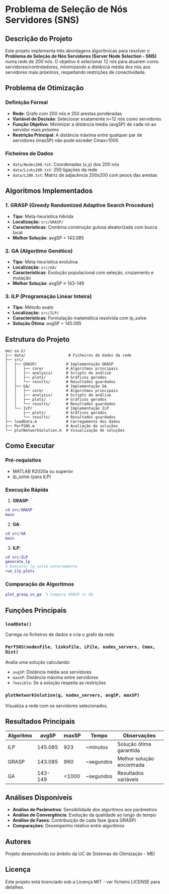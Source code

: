 # Problema de Seleção de Nós Servidores (SNS)

## Descrição do Projeto

Este projeto implementa três abordagens algorítmicas para resolver o **Problema de Seleção de Nós Servidores (Server Node Selection - SNS)** numa rede de 200 nós. O objetivo é selecionar 12 nós para atuarem como servidores/controladores, minimizando a distância média dos nós aos servidores mais próximos, respeitando restrições de conectividade.

## Problema de Otimização

### Definição Formal
- **Rede**: Grafo com 200 nós e 250 arestas ponderadas
- **Variável de Decisão**: Selecionar exatamente n=12 nós como servidores
- **Função Objetivo**: Minimizar a distância média (avgSP) de cada nó ao servidor mais próximo
- **Restrição Principal**: A distância máxima entre qualquer par de servidores (maxSP) não pode exceder Cmax=1000

### Ficheiros de Dados
- `data/Nodes200.txt`: Coordenadas (x,y) dos 200 nós
- `data/Links200.txt`: 250 ligações da rede
- `data/L200.txt`: Matriz de adjacência 200x200 com pesos das arestas

## Algoritmos Implementados

### 1. GRASP (Greedy Randomized Adaptive Search Procedure)
- **Tipo**: Meta-heurística híbrida
- **Localização**: `src/GRASP/`
- **Características**: Combina construção gulosa aleatorizada com busca local
- **Melhor Solução**: avgSP = 143.085

### 2. GA (Algoritmo Genético)
- **Tipo**: Meta-heurística evolutiva
- **Localização**: `src/GA/`
- **Características**: Evolução populacional com seleção, cruzamento e mutação
- **Melhor Solução**: avgSP ≈ 143-149

### 3. ILP (Programação Linear Inteira)
- **Tipo**: Método exato
- **Localização**: `src/ILP/`
- **Características**: Formulação matemática resolvida com lp_solve
- **Solução Ótima**: avgSP = 145.085

## Estrutura do Projeto

```
mei-so-2/
├── data/                   # Ficheiros de dados da rede
├── src/
│   ├── GRASP/             # Implementação GRASP
│   │   ├── core/          # Algoritmos principais
│   │   ├── analysis/      # Scripts de análise
│   │   ├── plots/         # Gráficos gerados
│   │   └── results/       # Resultados guardados
│   ├── GA/                # Implementação GA
│   │   ├── core/          # Algoritmos principais
│   │   ├── analysis/      # Scripts de análise
│   │   ├── plots/         # Gráficos gerados
│   │   └── results/       # Resultados guardados
│   └── ILP/               # Implementação ILP
│       ├── plots/         # Gráficos gerados
│       └── results/       # Resultados guardados
├── loadData.m             # Carregamento dos dados
├── PerfSNS.m              # Avaliação de soluções
└── plotNetworkSolution.m  # Visualização de soluções
```

## Como Executar

### Pré-requisitos
- MATLAB R2020a ou superior
- lp_solve (para ILP)

### Execução Rápida

1. **GRASP**:
```matlab
cd src/GRASP
main
```

2. **GA**:
```matlab
cd src/GA
main
```

3. **ILP**:
```matlab
cd src/ILP
generate_lp
% Executar lp_solve externamente
run_ilp_plots
```

### Comparação de Algoritmos
```matlab
plot_grasp_vs_ga  % Compara GRASP vs GA
```

## Funções Principais

### `loadData()`
Carrega os ficheiros de dados e cria o grafo da rede.

### `PerfSNS(nodesFile, linksFile, LFile, nodes_servers, Cmax, Dist)`
Avalia uma solução calculando:
- `avgSP`: Distância média aos servidores
- `maxSP`: Distância máxima entre servidores
- `feasible`: Se a solução respeita as restrições

### `plotNetworkSolution(g, nodes_servers, avgSP, maxSP)`
Visualiza a rede com os servidores selecionados.

## Resultados Principais

| Algoritmo | avgSP | maxSP | Tempo | Observações |
|-----------|-------|-------|-------|-------------|
| ILP | 145.085 | 923 | ~minutos | Solução ótima garantida |
| GRASP | 143.085 | 960 | ~segundos | Melhor solução encontrada |
| GA | 143-149 | <1000 | ~segundos | Resultados variáveis |

## Análises Disponíveis

- **Análise de Parâmetros**: Sensibilidade dos algoritmos aos parâmetros
- **Análise de Convergência**: Evolução da qualidade ao longo do tempo
- **Análise de Fases**: Contribuição de cada fase (para GRASP)
- **Comparações**: Desempenho relativo entre algoritmos

## Autores

Projeto desenvolvido no âmbito da UC de Sistemas de Otimização - MEI

## Licença

Este projeto está licenciado sob a Licença MIT - ver ficheiro LICENSE para detalhes.